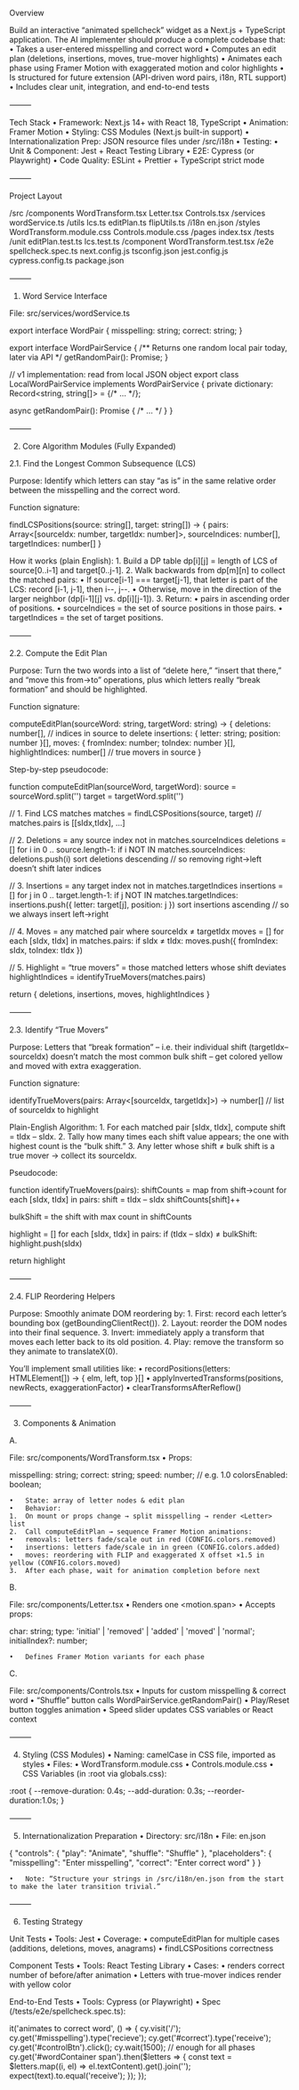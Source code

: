 Overview

Build an interactive “animated spellcheck” widget as a Next.js + TypeScript application. The AI implementer should produce a complete codebase that:
	•	Takes a user-entered misspelling and correct word
	•	Computes an edit plan (deletions, insertions, moves, true-mover highlights)
	•	Animates each phase using Framer Motion with exaggerated motion and color highlights
	•	Is structured for future extension (API-driven word pairs, i18n, RTL support)
	•	Includes clear unit, integration, and end-to-end tests

⸻

Tech Stack
	•	Framework: Next.js 14+ with React 18, TypeScript
	•	Animation: Framer Motion
	•	Styling: CSS Modules (Next.js built-in support)
	•	Internationalization Prep: JSON resource files under /src/i18n
	•	Testing:
	•	Unit & Component: Jest + React Testing Library
	•	E2E: Cypress (or Playwright)
	•	Code Quality: ESLint + Prettier + TypeScript strict mode

⸻

Project Layout

/src
  /components
    WordTransform.tsx
    Letter.tsx
    Controls.tsx
  /services
    wordService.ts
  /utils
    lcs.ts
    editPlan.ts
    flipUtils.ts
  /i18n
    en.json
  /styles
    WordTransform.module.css
    Controls.module.css
  /pages
    index.tsx
/tests
  /unit
    editPlan.test.ts
    lcs.test.ts
  /component
    WordTransform.test.tsx
  /e2e
    spellcheck.spec.ts
next.config.js
tsconfig.json
jest.config.js
cypress.config.ts
package.json



⸻

1. Word Service Interface

File: src/services/wordService.ts

export interface WordPair {
  misspelling: string;
  correct: string;
}

export interface WordPairService {
  /** Returns one random local pair today, later via API */
  getRandomPair(): Promise<WordPair>;
}

// v1 implementation: read from local JSON object
export class LocalWordPairService implements WordPairService {
  private dictionary: Record<string, string[]> = {/* … */};

  async getRandomPair(): Promise<WordPair> { /* … */ }
}


⸻

2. Core Algorithm Modules (Fully Expanded)

2.1. Find the Longest Common Subsequence (LCS)

Purpose: Identify which letters can stay “as is” in the same relative order between the misspelling and the correct word.

Function signature:

findLCSPositions(source: string[], target: string[])
  → {
      pairs: Array<[sourceIdx: number, targetIdx: number]>,
      sourceIndices: number[],
      targetIndices: number[]
    }

How it works (plain English):
	1.	Build a DP table dp[i][j] = length of LCS of source[0..i-1] and target[0..j-1].
	2.	Walk backwards from dp[m][n] to collect the matched pairs:
	•	If source[i-1] === target[j-1], that letter is part of the LCS: record [i-1, j-1], then i--, j--.
	•	Otherwise, move in the direction of the larger neighbor (dp[i-1][j] vs. dp[i][j-1]).
	3.	Return:
	•	pairs in ascending order of positions.
	•	sourceIndices = the set of source positions in those pairs.
	•	targetIndices = the set of target positions.

⸻

2.2. Compute the Edit Plan

Purpose: Turn the two words into a list of “delete here,” “insert that there,” and “move this from→to” operations, plus which letters really “break formation” and should be highlighted.

Function signature:

computeEditPlan(sourceWord: string, targetWord: string)
  → {
      deletions:    number[],               // indices in source to delete
      insertions:   { letter: string; position: number }[],
      moves:        { fromIndex: number; toIndex: number }[],
      highlightIndices: number[]            // true movers in source
    }

Step-by-step pseudocode:

function computeEditPlan(sourceWord, targetWord):
  source = sourceWord.split('')
  target = targetWord.split('')

  // 1. Find LCS matches
  matches = findLCSPositions(source, target)
  //   matches.pairs is [[sIdx,tIdx], ...]

  // 2. Deletions = any source index not in matches.sourceIndices
  deletions = []
  for i in 0 .. source.length-1:
    if i NOT IN matches.sourceIndices:
      deletions.push(i)
  sort deletions descending   // so removing right→left doesn’t shift later indices

  // 3. Insertions = any target index not in matches.targetIndices
  insertions = []
  for j in 0 .. target.length-1:
    if j NOT IN matches.targetIndices:
      insertions.push({ letter: target[j], position: j })
  sort insertions ascending   // so we always insert left→right

  // 4. Moves = any matched pair where sourceIdx ≠ targetIdx
  moves = []
  for each [sIdx, tIdx] in matches.pairs:
    if sIdx ≠ tIdx:
      moves.push({ fromIndex: sIdx, toIndex: tIdx })

  // 5. Highlight = “true movers” = those matched letters whose shift deviates
  highlightIndices = identifyTrueMovers(matches.pairs)

  return { deletions, insertions, moves, highlightIndices }



⸻

2.3. Identify “True Movers”

Purpose: Letters that “break formation” – i.e. their individual shift (targetIdx–sourceIdx) doesn’t match the most common bulk shift – get colored yellow and moved with extra exaggeration.

Function signature:

identifyTrueMovers(pairs: Array<[sourceIdx, targetIdx]>)
  → number[]           // list of sourceIdx to highlight

Plain-English Algorithm:
	1.	For each matched pair [sIdx, tIdx], compute shift = tIdx – sIdx.
	2.	Tally how many times each shift value appears; the one with highest count is the “bulk shift.”
	3.	Any letter whose shift ≠ bulk shift is a true mover → collect its sourceIdx.

Pseudocode:

function identifyTrueMovers(pairs):
  shiftCounts = map from shift→count
  for each [sIdx, tIdx] in pairs:
    shift = tIdx – sIdx
    shiftCounts[shift]++

  bulkShift = the shift with max count in shiftCounts

  highlight = []
  for each [sIdx, tIdx] in pairs:
    if (tIdx – sIdx) ≠ bulkShift:
      highlight.push(sIdx)

  return highlight



⸻

2.4. FLIP Reordering Helpers

Purpose: Smoothly animate DOM reordering by:
	1.	First: record each letter’s bounding box (getBoundingClientRect()).
	2.	Layout: reorder the DOM nodes into their final sequence.
	3.	Invert: immediately apply a transform that moves each letter back to its old position.
	4.	Play: remove the transform so they animate to translateX(0).

You’ll implement small utilities like:
	•	recordPositions(letters: HTMLElement[]) → { elm, left, top }[]
	•	applyInvertedTransforms(positions, newRects, exaggerationFactor)
	•	clearTransformsAfterReflow()


⸻

3. Components & Animation

A. <WordTransform>

File: src/components/WordTransform.tsx
	•	Props:

misspelling: string;
correct: string;
speed: number;          // e.g. 1.0
colorsEnabled: boolean;


	•	State: array of letter nodes & edit plan
	•	Behavior:
	1.	On mount or props change → split misspelling → render <Letter> list
	2.	Call computeEditPlan → sequence Framer Motion animations:
	•	removals: letters fade/scale out in red (CONFIG.colors.removed)
	•	insertions: letters fade/scale in in green (CONFIG.colors.added)
	•	moves: reordering with FLIP and exaggerated X offset ×1.5 in yellow (CONFIG.colors.moved)
	3.	After each phase, wait for animation completion before next

B. <Letter>

File: src/components/Letter.tsx
	•	Renders one <motion.span>
	•	Accepts props:

char: string;
type: 'initial' | 'removed' | 'added' | 'moved' | 'normal';
initialIndex?: number;


	•	Defines Framer Motion variants for each phase

C. <Controls>

File: src/components/Controls.tsx
	•	Inputs for custom misspelling & correct word
	•	“Shuffle” button calls WordPairService.getRandomPair()
	•	Play/Reset button toggles animation
	•	Speed slider updates CSS variables or React context

⸻

4. Styling (CSS Modules)
	•	Naming: camelCase in CSS file, imported as styles
	•	Files:
	•	WordTransform.module.css
	•	Controls.module.css
	•	CSS Variables (in :root via globals.css):

:root {
  --remove-duration: 0.4s;
  --add-duration:    0.3s;
  --reorder-duration:1.0s;
}



⸻

5. Internationalization Preparation
	•	Directory: src/i18n
	•	File: en.json

{
  "controls": {
    "play": "Animate",
    "shuffle": "Shuffle"
  },
  "placeholders": {
    "misspelling": "Enter misspelling",
    "correct": "Enter correct word"
  }
}


	•	Note: “Structure your strings in /src/i18n/en.json from the start to make the later transition trivial.”

⸻

6. Testing Strategy

Unit Tests
	•	Tools: Jest
	•	Coverage:
	•	computeEditPlan for multiple cases (additions, deletions, moves, anagrams)
	•	findLCSPositions correctness

Component Tests
	•	Tools: React Testing Library
	•	Cases:
	•	<WordTransform> renders correct number of <Letter> before/after animation
	•	Letters with true-mover indices render with yellow color

End-to-End Tests
	•	Tools: Cypress (or Playwright)
	•	Spec (/tests/e2e/spellcheck.spec.ts):

it('animates to correct word', () => {
  cy.visit('/');
  cy.get('#misspelling').type('recieve');
  cy.get('#correct').type('receive');
  cy.get('#controlBtn').click();
  cy.wait(1500); // enough for all phases
  cy.get('#wordContainer span').then($letters => {
    const text = $letters.map((i, el) => el.textContent).get().join('');
    expect(text).to.equal('receive');
  });
});